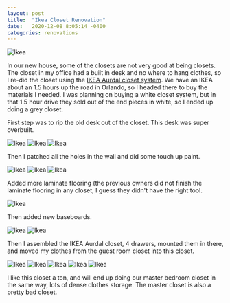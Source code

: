```yaml
---
layout: post
title:  "Ikea Closet Renovation"
date:   2020-12-08 8:05:14 -0400
categories: renovations
---
```


![Ikea](/images/closet/14.jpg)

In our new house, some of the closets are not very good at being closets. The closet in my office had a built in desk and no where to hang clothes, so I re-did the closet using the [IKEA Aurdal closet system](https://www.ikea.com/us/en/planner/aurdal-planner/?productId=S09331524#S09331524). We have an IKEA about an 1.5 hours up the road in Orlando, so I headed there to buy the materials I needed. I was planning on buying a white closet system, but in that 1.5 hour drive they sold out of the end pieces in white, so I ended up doing a grey closet. 

First step was to rip the old desk out of the closet. This desk was super overbuilt. 

![Ikea](/images/closet/1.jpg)
![Ikea](/images/closet/2.jpg)
![Ikea](/images/closet/3.jpg)

Then I patched all the holes in the wall and did some touch up paint.

![Ikea](/images/closet/4.jpg)
![Ikea](/images/closet/7.jpg)
![Ikea](/images/closet/8.jpg)

Added more laminate flooring (the previous owners did not finish the laminate flooring in any closet, I guess they didn't have the right tool.

![Ikea](/images/closet/9.jpg)

Then added new baseboards. 

![Ikea](/images/closet/5.jpg)
![Ikea](/images/closet/10.jpg)

Then I assembled the IKEA Aurdal closet, 4 drawers, mounted them in there, and moved my clothes from the guest room closet into this closet.

![Ikea](/images/closet/6.jpg)
![Ikea](/images/closet/11.jpg)
![Ikea](/images/closet/12.jpg)
![Ikea](/images/closet/13.jpg)
![Ikea](/images/closet/14.jpg)

I like this closet a ton, and will end up doing our master bedroom closet in the same way, lots of dense clothes storage. The master closet is also a pretty bad closet. 